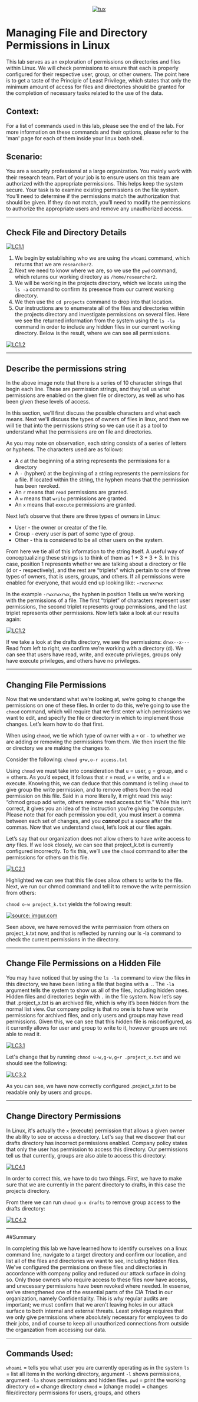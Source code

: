 <p align="center">
<a href="https://i.imgur.com/yq1dpRx.png"><img src="https://i.imgur.com/yq1dpRx.png" title="tux" /></a>
</p>

# Managing File and Directory Permissions in Linux
This lab serves as an exploration of permissions on directories and files within Linux. We will check permissions to ensure that each is properly configured for their respective user, group, or other owners. The point here is to get a taste of the Principle of Least Privilege, which states that only the minimum amount of access for files and directories should be granted for the completion of necessary tasks related to the use of the data. 

## Context:

For a list of commands used in this lab, please see the end of the lab. For more information on these commands and their options, please refer to the 'man' page for each of them inside your linux bash shell. 

## Scenario:
You are a security professional at a large organization. You mainly work with their research team. Part of your job is to ensure users on this team are authorized with the appropriate permissions. This helps keep the system secure. Your task is to examine existing permissions on the file system. You’ll need to determine if the permissions match the authorization that should be given. If they do not match, you’ll need to modify the permissions to authorize the appropriate users and remove any unauthorized access.

---
## Check File and Directory Details

<a href="https://imgur.com/8s6z6U2"><img src="https://i.imgur.com/8s6z6U2.jpg" title="LC1.1" /></a>

1. We begin by establishing who we are using the `whoami` command, which returns that we are `researcher2`. 
2. Next we need to know where we are, so we use the `pwd` command, which returns our working directory as `/home/researcher2`. 
3. We will be working in the projects directory, which we locate using the `ls -a` command to confirm its presence from our current working directory. 
4. We then use the `cd projects` command to drop into that location. 
5. Our instructions are to enumerate all of the files and directories within the projects directory and investigate permissions on several files. Here we see the returned information from the system using the `ls -la` command in order to include any hidden files in our current working directory. Below is the result, where we can see all permissions. 

<a href="https://imgur.com/rdtmKvG"><img src="https://i.imgur.com/rdtmKvG.jpg" title="LC1.2" /></a>

---
## Describe the permissions string

In the above image note that there is a series of 10 character strings that begin each line. These are permission strings, and they tell us what permissions are enabled on the given file or directory, as well as who has been given these levels of access. 

In this section, we’ll first discuss the possible characters and what each means. Next we'll discuss the types of owners of files in linux, and then we will tie that into the permissions string so we can use it as a tool to understand what the permissions are on file and directories. 

As you may note on observation, each string consists of a series of letters or hyphens. The characters used are as follows:

* A `d` at the beginning of a string represents the permissions for a directory
* A `-` (hyphen) at the beginning of a string represents the permissions for a file. If located within the string, the hyphen means that the permission has been revoked. 
* An `r` means that `read` permissions are granted. 
* A `w` means that `write` permissions are granted.
* An `x` means that `execute` permissions are granted. 

Next let’s observe that there are three types of owners in Linux:

* User - the owner or creator of the file. 
* Group - every user is part of some type of group. 
* Other - this is considered to be all other users on the system. 

From here we tie all of this information to the string itself. A useful way of conceptualizing these strings is to think of them as 1 + 3 + 3 + 3. In this case, position 1 represents whether we are talking about a directory or  file (d or - respectively), and the rest are “triplets” which pertain to one of three types of owners, that is users, groups, and others. 
If all permissions were enabled for everyone, that would end up looking like: `-rwxrwxrwx`

In the example `-rwxrwxrwx`, the hyphen in position 1 tells us we’re working with the permissions of a file. The first “triplet” of characters represent user permissions, the second triplet represents group permissions, and the last triplet represents other permissions. Now let’s take a look at our results again: 

<a href="https://imgur.com/rdtmKvG"><img src="https://i.imgur.com/rdtmKvG.jpg" title="LC1.2" /></a>

If we take a look at the drafts directory, we see the permissions: `drwx--x---`
Read from left to right, we confirm we’re working with a directory (d). We can see that users have read, write, and execute privileges, groups only have execute privileges, and others have no privileges. 

---
## Changing File Permissions

Now that we understand what we’re looking at, we’re going to change the permissions on one of these files. In order to do this, we’re going to use the `chmod` command, which will require that we first enter which permissions we want to edit, and specify the file or directory in which to implement those changes. Let’s learn how to do that first. 

When using `chmod`, we tie which type of owner with a `+` or `-` to whether we are adding or removing the permissions from them. We then insert the file or directory we are making the changes to. 

Consider the following: `chmod g+w,o-r access.txt`

Using `chmod` we must take into consideration that `u` = user, `g` = group, and `o` = others. As you’d expect, it follows that `r` =  read, `w` = write, and `x` = execute. Knowing this, we can deduce that this command is telling `chmod` to give group the write permission, and to remove others from the read permission on this file. Said in a more literally, it might read this way: “chmod group add write, others remove read access.txt file.” While this isn’t correct, it gives you an idea of the instruction you’re giving the computer. Please note that for each permission you edit, you must insert a comma between each set of changes, and you ***cannot*** put a space after the commas. Now that we understand `chmod`, let’s look at our files again. 

Let’s say that our organization does not allow others to have write access to *any* files. If we look closely, we can see that project_k.txt is currently configured incorrectly. To fix this, we’ll use the `chmod` command to alter the permissions for others on this file. 

<a href="https://imgur.com/ag1Sr7a"><img src="https://i.imgur.com/ag1Sr7a.jpg" title="LC2.1" /></a>

Highlighted we can see that this file does allow others to write to the file. Next, we run our chmod command and tell it to remove the write permission from others: 

`chmod o-w project_k.txt` yields the following result:

<a href="https://imgur.com/p2E6i7h"><img src="https://i.imgur.com/p2E6i7h.jpg" title="source: imgur.com" /></a>

Seen above, we have removed the write permission from others on project_k.txt now, and that is reflected by running our ls -la command to check the current permissions in the directory. 

---
## Change File Permissions on a Hidden File

You may have noticed that by using the `ls -la` command to view the files in this directory, we have been listing a file that begins with a `.`. The `-la` argument tells the system to show us all of the files, including hidden ones. Hidden files and directories begin with `.` in the file system. Now let’s say that .project_x.txt is an archived file, which is why it’s been hidden from the normal list view. Our company policy is that no one is to have write permissions for archived files, and only users and groups may have read permissions. Given this, we can see that this hidden file is misconfigured, as it currently allows for user and group to write to it, however groups are not able to read it.

<a href="https://imgur.com/UJGLrwQ"><img src="https://i.imgur.com/UJGLrwQ.jpg" title="LC3.1" /></a>

Let's change that by running `chmod u-w,g-w,g+r .project_x.txt` and we should see the following:

<a href="https://imgur.com/TKtoIBe"><img src="https://i.imgur.com/TKtoIBe.jpg" title="LC3.2" /></a>

As you can see, we have now correctly configured .project_x.txt to be readable only by users and groups. 

---
## Change Directory Permissions

In Linux, it's actually the `x` (execute) permission that allows a given owner the ability to see or access a directory. Let's say that we discover that our drafts directory has incorrect permissions enabled. Company policy states that only the user has permission to access this directory. Our permissions tell us that currently, groups are also able to access this directory:

<a href="https://imgur.com/2PAKxHe"><img src="https://i.imgur.com/2PAKxHe.jpg" title="LC4.1" /></a>

In order to correct this, we have to do two things. First, we have to make sure that we are currently in the parent directory to drafts, in this case the projects directory. 

From there we can run `chmod g-x drafts` to remove group access to the drafts directory:

<a href="https://imgur.com/erNn46N"><img src="https://i.imgur.com/erNn46N.jpg" title="LC4.2" /></a>

---
##Summary

In completing this lab we have learned how to identify ourselves on a linux command line, navigate to a target directory and confirm our location, and list all of the files and directories we want to see, including hidden files. We've configured the permissions on these files and directories in accordance with company policy and reduced our attack surface in doing so. Only those owners who require access to these files now have access, and unecessary permissions have been revoked where needed. In essense, we've strengthened one of the essential parts of the CIA Triad in our organization, namely Confidentiality. This is why regular audits are important; we must confirm that we aren't leaving holes in our attack surface to both internal and external threats. Least privilege requires that we only give permissions where absolutely necessary for employees to do their jobs, and of course to keep all unauthorized connections from outside the organzation from accessing our data. 

---
## Commands Used:
`whoami` = tells you what user you are currently operating as in the system
`ls` = list all items in the working directory, argument `-l` shows permissions, argument `-la` shows permissions and hidden files. 
`pwd` = print the working directory
`cd` = change directory
`chmod` = (change mode) = changes file/directory permissions for users, groups, and others




